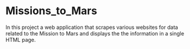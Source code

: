 # Missions_to_Mars
In this project a web application that scrapes various websites for data related to the Mission to Mars and displays the the information in a single HTML page.
